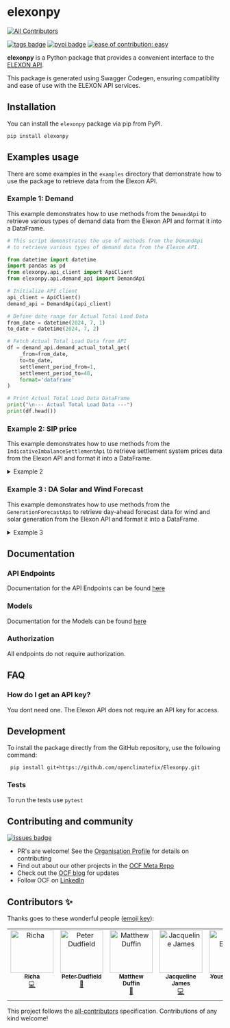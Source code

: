 # elexonpy
<!-- ALL-CONTRIBUTORS-BADGE:START - Do not remove or modify this section -->
[![All Contributors](https://img.shields.io/badge/all_contributors-7-orange.svg?style=flat-square)](#contributors-)
<!-- ALL-CONTRIBUTORS-BADGE:END -->


[![tags badge](https://img.shields.io/github/v/tag/openclimatefix/elexonpy?include_prereleases&sort=semver&color=FFAC5F)](https://github.com/openclimatefix/ocf-template/tags)
[![pypi badge](https://img.shields.io/pypi/v/elexonpy?&color=07BCDF)](https://pypi.org/project/elexonpy)
[![ease of contribution: easy](https://img.shields.io/badge/ease%20of%20contribution:%20easy-32bd50)](https://github.com/openclimatefix#how-easy-is-it-to-get-involved) 

**elexonpy** is a Python package that provides a convenient interface to the [ELEXON API](https://developer.data.elexon.co.uk/).

This package is generated using Swagger Codegen, ensuring compatibility and ease of use with the ELEXON API services.


## Installation

You can install the `elexonpy` package via pip from PyPI.

```shell
pip install elexonpy
```

## Examples usage

There are some examples in the `examples` directory that demonstrate how to use the package to retrieve data from the Elexon API.

### Example 1: Demand

This example demonstrates how to use methods from the `DemandApi` to retrieve various types of 
demand data from the Elexon API and format it into a DataFrame.


```python
# This script demonstrates the use of methods from the DemandApi
# to retrieve various types of demand data from the Elexon API.

from datetime import datetime
import pandas as pd
from elexonpy.api_client import ApiClient
from elexonpy.api.demand_api import DemandApi

# Initialize API client
api_client = ApiClient()
demand_api = DemandApi(api_client)

# Define date range for Actual Total Load Data
from_date = datetime(2024, 7, 1)
to_date = datetime(2024, 7, 2)

# Fetch Actual Total Load Data from API
df = demand_api.demand_actual_total_get(
    _from=from_date,
    to=to_date,
    settlement_period_from=1,
    settlement_period_to=48,
    format='dataframe'
)

# Print Actual Total Load Data DataFrame
print("\n--- Actual Total Load Data ---")
print(df.head())
```

### Example 2: SIP price

This example demonstrates how to use methods from the `IndicativeImbalanceSettlementApi` 
to retrieve settlement system prices data from the Elexon API and format it into a DataFrame.


<details><summary> Example 2 </summary>

```python
# This script demonstrates the use of methods from the IndicativeImbalanceSettlementApi
# to retrieve settlement system prices data from the Elexon API.


from datetime import datetime
import pandas as pd
from elexonpy.api_client import ApiClient
from elexonpy.api.indicative_imbalance_settlement_api import IndicativeImbalanceSettlementApi

## Initialize API client
api_client = ApiClient()
imbalance_settlement_api = IndicativeImbalanceSettlementApi(api_client)

# Define settlement date
settlement_date = '2024-07-02'

# Fetch system prices data from API
df = imbalance_settlement_api.balancing_settlement_system_prices_settlement_date_get(
    settlement_date=settlement_date,
    format='dataframe'
)

# Print DataFrame
print("\n--- Settlement System Prices Data ---")
print(df.head())
```

</details>



### Example 3 : DA Solar and Wind Forecast

This example demonstrates how to use methods from the `GenerationForecastApi` to retrieve 
day-ahead forecast data for wind and solar generation from the Elexon API and format it into a DataFrame.

<details><summary> Example 3 </summary>

```python
# This script demonstrates the use of methods from the GenerationForecastApi
# to retrieve day-ahead forecast data for wind and solar generation from the Elexon API.

from datetime import datetime
import pandas as pd
from elexonpy.api_client import ApiClient
from elexonpy.api.generation_forecast_api import GenerationForecastApi

# Initialize API client
api_client = ApiClient()
forecast_api = GenerationForecastApi(api_client)

# Define date range for fetching day-ahead wind and solar forecast data
from_date = datetime(2024, 7, 1)
to_date = datetime(2024, 7, 7)  # Note: Maximum data output range is 7 days

# Fetch day-ahead forecast data for wind and solar from API
df = forecast_api.forecast_generation_wind_and_solar_day_ahead_get(
    _from=from_date,
    to=to_date,
    process_type='day ahead',
    format='dataframe'
)

# Print DataFrame
print("\n--- Day-Ahead Wind and Solar Forecast Data ---")
print(df.head())
```

</details>


## Documentation 

### API Endpoints

Documentation for the API Endpoints can be found [here](./docs/DocApiEndpointsList.md)

### Models
Documentation for the Models can be found [here](./docs/DocModelsList.md)

### Authorization

 All endpoints do not require authorization.


##  FAQ

### How do I get an API key?

You dont need one. The Elexon API does not require an API key for access.


## Development

To install the package directly from the GitHub repository, use the following command:

```shell
 pip install git+https://github.com/openclimatefix/Elexonpy.git
```

### Tests

To run the tests use `pytest`

## Contributing and community

[![issues badge](https://img.shields.io/github/issues/openclimatefix/elexonpy?color=FFAC5F)](https://github.com/openclimatefix/elexonpy/issues?q=is%3Aissue+is%3Aopen+sort%3Aupdated-desc)

- PR's are welcome! See the [Organisation Profile](https://github.com/openclimatefix) for details on contributing
- Find out about our other projects in the [OCF Meta Repo](https://github.com/openclimatefix/ocf-meta-repo)
- Check out the [OCF blog](https://openclimatefix.org/blog) for updates
- Follow OCF on [LinkedIn](https://uk.linkedin.com/company/open-climate-fix)


## Contributors ✨

Thanks goes to these wonderful people ([emoji key](https://allcontributors.org/docs/en/emoji-key)):

<!-- ALL-CONTRIBUTORS-LIST:START - Do not remove or modify this section -->
<!-- prettier-ignore-start -->
<!-- markdownlint-disable -->
<table>
  <tbody>
    <tr>
      <td align="center" valign="top" width="14.28%"><a href="https://richasharma.co.in/"><img src="https://avatars.githubusercontent.com/u/41283476?v=4?s=100" width="100px;" alt="Richa"/><br /><sub><b>Richa</b></sub></a><br /><a href="https://github.com/openclimatefix/Elexonpy/commits?author=14Richa" title="Code">💻</a></td>
      <td align="center" valign="top" width="14.28%"><a href="https://github.com/peterdudfield"><img src="https://avatars.githubusercontent.com/u/34686298?v=4?s=100" width="100px;" alt="Peter Dudfield"/><br /><sub><b>Peter Dudfield</b></sub></a><br /><a href="https://github.com/openclimatefix/Elexonpy/pulls?q=is%3Apr+reviewed-by%3Apeterdudfield" title="Reviewed Pull Requests">👀</a></td>
      <td align="center" valign="top" width="14.28%"><a href="https://github.com/mduffin95"><img src="https://avatars.githubusercontent.com/u/6598483?v=4?s=100" width="100px;" alt="Matthew Duffin"/><br /><sub><b>Matthew Duffin</b></sub></a><br /><a href="#ideas-mduffin95" title="Ideas, Planning, & Feedback">🤔</a></td>
      <td align="center" valign="top" width="14.28%"><a href="https://github.com/Jacqueline-J"><img src="https://avatars.githubusercontent.com/u/108654780?v=4?s=100" width="100px;" alt="Jacqueline James"/><br /><sub><b>Jacqueline James</b></sub></a><br /><a href="https://github.com/openclimatefix/Elexonpy/commits?author=Jacqueline-J" title="Code">💻</a></td>
      <td align="center" valign="top" width="14.28%"><a href="https://github.com/yousefsawy"><img src="https://avatars.githubusercontent.com/u/99139949?v=4?s=100" width="100px;" alt="Yousef Elsawy"/><br /><sub><b>Yousef Elsawy</b></sub></a><br /><a href="https://github.com/openclimatefix/Elexonpy/commits?author=yousefsawy" title="Documentation">📖</a></td>
      <td align="center" valign="top" width="14.28%"><a href="https://github.com/Sigma-Verma"><img src="https://avatars.githubusercontent.com/u/131307209?v=4?s=100" width="100px;" alt="Utkarsh Verma"/><br /><sub><b>Utkarsh Verma</b></sub></a><br /><a href="#maintenance-Sigma-Verma" title="Maintenance">🚧</a></td>
      <td align="center" valign="top" width="14.28%"><a href="http://anaskhan.me"><img src="https://avatars.githubusercontent.com/u/83116240?v=4?s=100" width="100px;" alt="Anas Khan"/><br /><sub><b>Anas Khan</b></sub></a><br /><a href="#maintenance-anxkhn" title="Maintenance">🚧</a></td>
    </tr>
  </tbody>
</table>

<!-- markdownlint-restore -->
<!-- prettier-ignore-end -->

<!-- ALL-CONTRIBUTORS-LIST:END -->

This project follows the [all-contributors](https://github.com/all-contributors/all-contributors) specification. Contributions of any kind welcome!
